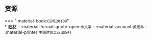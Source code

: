 ## 资源  
=== ":material-book:`CEME20109`"  
    * [教材](https://api.mir6.com/api/lanzou?url=https://cqu-openlib.lanzout.com/imHnE2qaweni&down=true) - :material-format-quote-open:`水文学` - :material-account:`黄廷林` - :material-printer:`中国建筑工业出版社`  
